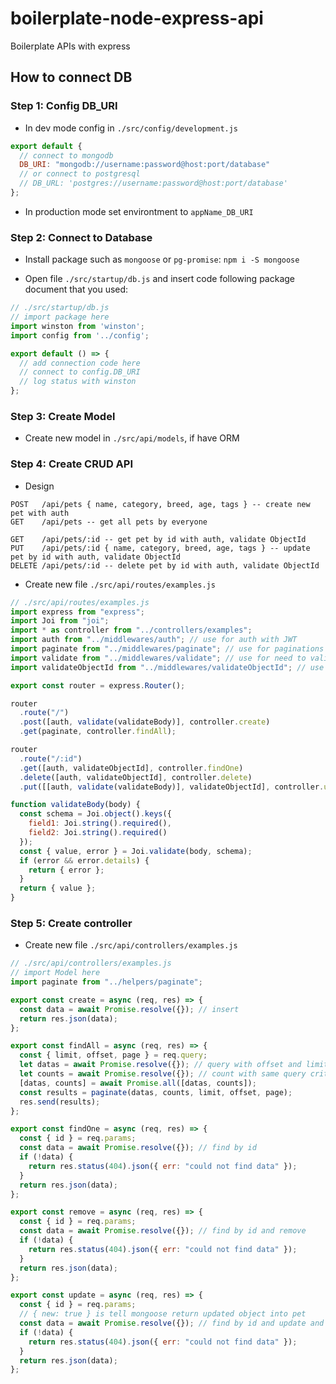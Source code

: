 # boilerplate-node-express-api

Boilerplate APIs with express

## How to connect DB

### Step 1: Config DB_URI

- In dev mode config in `./src/config/development.js`

```javascript
export default {
  // connect to mongodb
  DB_URI: "mongodb://username:password@host:port/database"
  // or connect to postgresql
  // DB_URL: 'postgres://username:password@host:port/database'
};
```

- In production mode set environtment to `appName_DB_URI`

### Step 2: Connect to Database

- Install package such as `mongoose` or `pg-promise`: `npm i -S mongoose`

- Open file `./src/startup/db.js` and insert code following package document that you used:

```javascript
// ./src/startup/db.js
// import package here
import winston from 'winston';
import config from '../config';

export default () => {
  // add connection code here
  // connect to config.DB_URI
  // log status with winston
};
```

### Step 3: Create Model

- Create new model in `./src/api/models`, if have ORM

### Step 4: Create CRUD API

- Design

```
POST   /api/pets { name, category, breed, age, tags } -- create new pet with auth
GET    /api/pets -- get all pets by everyone

GET    /api/pets/:id -- get pet by id with auth, validate ObjectId
PUT    /api/pets/:id { name, category, breed, age, tags } -- update pet by id with auth, validate ObjectId
DELETE /api/pets/:id -- delete pet by id with auth, validate ObjectId
```

- Create new file `./src/api/routes/examples.js`

```javascript
// ./src/api/routes/examples.js
import express from "express";
import Joi from "joi";
import * as controller from "../controllers/examples";
import auth from "../middlewares/auth"; // use for auth with JWT
import paginate from "../middlewares/paginate"; // use for paginations
import validate from "../middlewares/validate"; // use for need to validate body
import validateObjectId from "../middlewares/validateObjectId"; // use for validate id format

export const router = express.Router();

router
  .route("/")
  .post([auth, validate(validateBody)], controller.create)
  .get(paginate, controller.findAll);

router
  .route("/:id")
  .get([auth, validateObjectId], controller.findOne)
  .delete([auth, validateObjectId], controller.delete)
  .put([[auth, validate(validateBody)], validateObjectId], controller.update);

function validateBody(body) {
  const schema = Joi.object().keys({
    field1: Joi.string().required(),
    field2: Joi.string().required()
  });
  const { value, error } = Joi.validate(body, schema);
  if (error && error.details) {
    return { error };
  }
  return { value };
}
```

### Step 5: Create controller

- Create new file `./src/api/controllers/examples.js`

```javascript
// ./src/api/controllers/examples.js
// import Model here
import paginate from "../helpers/paginate";

export const create = async (req, res) => {
  const data = await Promise.resolve({}); // insert
  return res.json(data);
};

export const findAll = async (req, res) => {
  const { limit, offset, page } = req.query;
  let datas = await Promise.resolve({}); // query with offset and limit
  let counts = await Promise.resolve({}); // count with same query criteria
  [datas, counts] = await Promise.all([datas, counts]);
  const results = paginate(datas, counts, limit, offset, page);
  res.send(results);
};

export const findOne = async (req, res) => {
  const { id } = req.params;
  const data = await Promise.resolve({}); // find by id
  if (!data) {
    return res.status(404).json({ err: "could not find data" });
  }
  return res.json(data);
};

export const remove = async (req, res) => {
  const { id } = req.params;
  const data = await Promise.resolve({}); // find by id and remove
  if (!data) {
    return res.status(404).json({ err: "could not find data" });
  }
  return res.json(data);
};

export const update = async (req, res) => {
  const { id } = req.params;
  // { new: true } is tell mongoose return updated object into pet
  const data = await Promise.resolve({}); // find by id and update and return update object
  if (!data) {
    return res.status(404).json({ err: "could not find data" });
  }
  return res.json(data);
};
```
